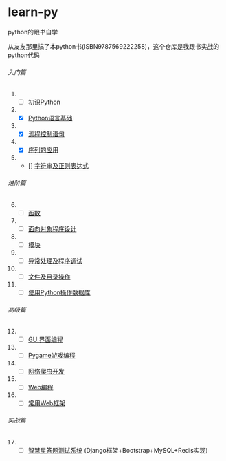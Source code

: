 # learn-py
python的跟书自学

从友友那里搞了本python书(ISBN9787569222258)，这个仓库是我跟书实战的python代码

###### 入门篇

1. - [ ] 初识Python

2. - [x] [Python语言基础](/2)

3. - [x] [流程控制语句](/3)

4. - [x] [序列的应用](/4)

5. - [] [字符串及正则表达式](/5)

###### 进阶篇

6. - [ ] [函数](/6)

7. - [ ] [面向对象程序设计](/7)

8. - [ ] [模块](/8)

9. - [ ] [异常处理及程序调试](/9)

10. - [ ] [文件及目录操作](/10)

11. - [ ] [使用Python操作数据库](/11)

###### 高级篇

12. - [ ] [GUI界面编程](/12)

13. - [ ] [Pygame游戏编程](/13)

14. - [ ] [网络爬虫开发](/14)

15. - [ ] [Web编程](/15)

16. - [ ] [常用Web框架](/16)

###### 实战篇

17. - [ ] [智慧星答题测试系统](/17)
    (Django框架+Bootstrap+MySQL+Redis实现)